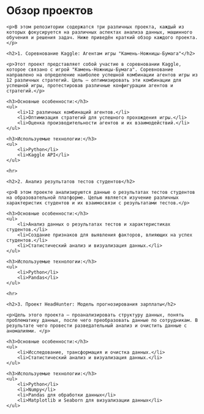 <h1>Обзор проектов</h1>

    <p>В этом репозитории содержатся три различных проекта, каждый из которых фокусируется на различных аспектах анализа данных, машинного обучения и решения задач. Ниже приведён краткий обзор каждого проекта.</p>

    <h2>1. Соревнование Kaggle: Агентам игры "Камень-Ножницы-Бумага"</h2>

    <p>Этот проект представляет собой участие в соревновании Kaggle, которое связано с игрой "Камень-Ножницы-Бумага". Соревнование направлено на определение наиболее успешной комбинации агентов игры из 12 различных стратегий. Цель — оптимизировать эти комбинации для успешной игры, протестировав различные конфигурации агентов и стратегий.</p>

    <h3>Основные особенности:</h3>
    <ul>
        <li>12 различных комбинаций агентов.</li>
        <li>Оптимизация стратегий для успешного прохождения игры.</li>
        <li>Оценка производительности агентов и их взаимодействий.</li>
    </ul>

    <h3>Используемые технологии:</h3>
    <ul>
        <li>Python</li>
        <li>Kaggle API</li>
    </ul>

    <hr>

    <h2>2. Анализ результатов тестов студентов</h2>

    <p>В этом проекте анализируются данные о результатах тестов студентов на образовательной платформе. Целью является изучение различных характеристик студентов и их взаимосвязи с результатами тестов.</p>

    <h3>Основные особенности:</h3>
    <ul>
        <li>Анализ данных о результатах тестов и характеристиках студентов.</li>
        <li>Создание признаков для выявления факторов, влияющих на успех студентов.</li>
        <li>Статистический анализ и визуализация данных.</li>
    </ul>

    <h3>Используемые технологии:</h3>
    <ul>
        <li>Python</li>
        <li>Pandas</li>
    </ul>

    <hr>

    <h2>3. Проект HeadHunter: Модель прогнозирования зарплаты</h2>

    <p>Цель этого проекта — проанализировать структуру данных, понять проблематику данных, после чего преобразовать данные по сотрудникам. В результате чего провести разведательный анализ и очистить данные с аномалиями. </p>

    <h3>Основные особенности:</h3>
    <ul>
        <li>Исследование, трансформация и очистка данных.</li>
        <li>Статистический анализ и визуализация данных.</li>
    </ul>

    <h3>Используемые технологии:</h3>
    <ul>
        <li>Python</li>
        <li>Numpy</li>
        <li>Pandas для обработки данных</li>
        <li>Matplotlib и Seaborn для визуализации данных</li>
    </ul>
